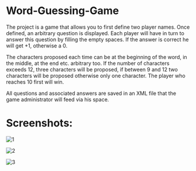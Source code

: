 # Word-Guessing-Game
The project is a game that allows you to first define two player names.
Once defined, an arbitrary question is displayed. Each player will have in turn to answer this question by filling the empty spaces. If the answer is correct he will get +1, otherwise a 0.

The characters proposed each time can be at the beginning of the word, in the middle, at the end etc. arbitrary too. If the number of characters exceeds 12, three characters will be proposed, if between 9 and 12 two characters will be proposed otherwise only one character.
The player who reaches 10 first will win.

All questions and associated answers are saved in an XML file that the game administrator will feed via his space.
# Screenshots:
![1](https://user-images.githubusercontent.com/61152787/207831293-a88c4c32-3025-408b-9cdd-0f08018e411a.PNG)

![2](https://user-images.githubusercontent.com/61152787/207831316-4b846659-bf73-4dcf-841e-6988d96bdedb.PNG)

![3](https://user-images.githubusercontent.com/61152787/207831323-9e22b707-89a5-4dca-92c1-671e1c3eb953.PNG)

